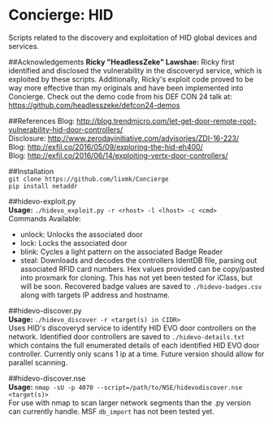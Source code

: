 # Concierge: HID  
Scripts related to the discovery and exploitation of HID global devices and services.  
  
##Acknowledgements
**Ricky "HeadlessZeke" Lawshae:** Ricky first identified and disclosed the vulnerability in the discoveryd service, which is exploited by these scripts. Additionally, Ricky's exploit code proved to be way more effective than my originals and have been implemented into Concierge. Check out the demo code from his DEF CON 24 talk at: <https://github.com/headlesszeke/defcon24-demos>
  
##References
Blog: <http://blog.trendmicro.com/let-get-door-remote-root-vulnerability-hid-door-controllers/>  
Disclosure: <http://www.zerodayinitiative.com/advisories/ZDI-16-223/>  
Blog: <http://exfil.co/2016/05/09/exploring-the-hid-eh400/>  
Blog: <http://exfil.co/2016/06/14/exploiting-vertx-door-controllers/>  
  
##Installation  
`git clone https://github.com/lixmk/Concierge`  
`pip install netaddr`  
  
##hidevo-exploit.py  
**Usage:** `./hidevo_exploit.py -r <rhost> -l <lhost> -c <cmd>`  
Commands Available:  
* unlock: Unlocks the associated door  
* lock:   Locks the associated door  
* blink:  Cycles a light pattern on the associated Badge Reader  
* steal:  Downloads and decodes the controllers IdentDB file, parsing out associated RFID card numbers. Hex values provided can be copy/pasted into proxmark for cloning. This has not yet been tested for iClass, but will be soon. Recovered badge values are saved to `./hidevo-badges.csv` along with targets IP address and hostname.  
  
##hidevo-discover.py  
**Usage:** `./hidevo_discover -r <target(s) in CIDR>`  
Uses HID's discoveryd service to identify HID EVO door controllers on the network. Identified door controllers are saved to `./hidevo-details.txt` which contains the full enumerated details of each identified HID EVO door controller. Currently only scans 1 ip at a time. Future version should allow for parallel scanning.  
  
##hidevo-discover.nse  
**Usage:** `nmap -sU -p 4070 --script=/path/to/NSE/hidevodiscover.nse <target(s)>`  
For use with nmap to scan larger network segments than the .py version can currently handle. MSF `db_import` has not been tested yet.  
